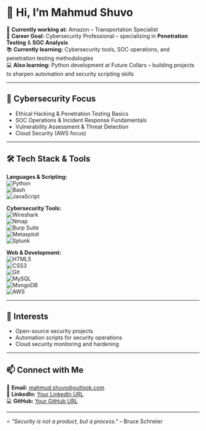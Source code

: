 # 👋 Hi, I’m Mahmud Shuvo  

💼 **Currently working at:** Amazon – Transportation Specialist  
🎯 **Career Goal:** Cybersecurity Professional – specializing in **Penetration Testing** & **SOC Analysis**  
📚 **Currently learning:** Cybersecurity tools, SOC operations, and penetration testing methodologies  
💻 **Also learning:** Python development at Future Collars – building projects to sharpen automation and security scripting skills  

---

## 🔐 Cybersecurity Focus  
- Ethical Hacking & Penetration Testing Basics  
- SOC Operations & Incident Response Fundamentals  
- Vulnerability Assessment & Threat Detection  
- Cloud Security (AWS focus)  

---

## 🛠 Tech Stack & Tools  

**Languages & Scripting:**  
![Python](https://img.shields.io/badge/Python-3776AB?style=for-the-badge&logo=python&logoColor=white)  
![Bash](https://img.shields.io/badge/Bash-4EAA25?style=for-the-badge&logo=gnu-bash&logoColor=white)  
![JavaScript](https://img.shields.io/badge/JavaScript-F7DF1E?style=for-the-badge&logo=javascript&logoColor=black)  

**Cybersecurity Tools:**  
![Wireshark](https://img.shields.io/badge/Wireshark-1679A7?style=for-the-badge&logo=wireshark&logoColor=white)  
![Nmap](https://img.shields.io/badge/Nmap-00457C?style=for-the-badge&logo=linux&logoColor=white)  
![Burp Suite](https://img.shields.io/badge/Burp%20Suite-FF6633?style=for-the-badge&logo=burp-suite&logoColor=white)  
![Metasploit](https://img.shields.io/badge/Metasploit-2E2E2E?style=for-the-badge&logo=metasploit&logoColor=white)  
![Splunk](https://img.shields.io/badge/Splunk-000000?style=for-the-badge&logo=splunk&logoColor=white)  

**Web & Development:**  
![HTML5](https://img.shields.io/badge/HTML5-E34F26?style=for-the-badge&logo=html5&logoColor=white)  
![CSS3](https://img.shields.io/badge/CSS3-1572B6?style=for-the-badge&logo=css3&logoColor=white)  
![Git](https://img.shields.io/badge/Git-F05032?style=for-the-badge&logo=git&logoColor=white)  
![MySQL](https://img.shields.io/badge/MySQL-4479A1?style=for-the-badge&logo=mysql&logoColor=white)  
![MongoDB](https://img.shields.io/badge/MongoDB-4EA94B?style=for-the-badge&logo=mongodb&logoColor=white)  
![AWS](https://img.shields.io/badge/AWS-232F3E?style=for-the-badge&logo=amazon-aws&logoColor=white)  

---

## 🚀 Interests  
- Open-source security projects  
- Automation scripts for security operations  
- Cloud security monitoring and hardening  

---

## 📫 Connect with Me  
📧 **Email:** [mahmud.shuvo@outlook.com](mailto:mahmud.shuvo@outlook.com)  
💼 **LinkedIn:** [Your LinkedIn URL](#)  
💻 **GitHub:** [Your GitHub URL](#)  

---
⭐️ _"Security is not a product, but a process."_ – Bruce Schneier  
